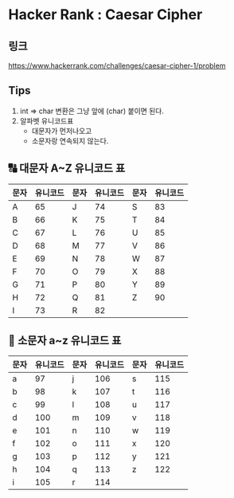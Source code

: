 # Hacker Rank : Caesar Cipher

## 링크
https://www.hackerrank.com/challenges/caesar-cipher-1/problem

## Tips
1. int => char 변환은 그냥 앞에 (char) 붙이면 된다.
2. 알파벳 유니코드표
   - 대문자가 먼저나오고
   - 소문자랑 연속되지 않는다.

## 🔠 대문자 A~Z 유니코드 표

| 문자 | 유니코드 | 문자 | 유니코드 | 문자 | 유니코드 |
| -- | ---- | -- | ---- | -- | ---- |
| A  | 65   | J  | 74   | S  | 83   |
| B  | 66   | K  | 75   | T  | 84   |
| C  | 67   | L  | 76   | U  | 85   |
| D  | 68   | M  | 77   | V  | 86   |
| E  | 69   | N  | 78   | W  | 87   |
| F  | 70   | O  | 79   | X  | 88   |
| G  | 71   | P  | 80   | Y  | 89   |
| H  | 72   | Q  | 81   | Z  | 90   |
| I  | 73   | R  | 82   |    |      |

## 🔡 소문자 a~z 유니코드 표

| 문자 | 유니코드 | 문자 | 유니코드 | 문자 | 유니코드 |
| -- | ---- | -- | ---- | -- | ---- |
| a  | 97   | j  | 106  | s  | 115  |
| b  | 98   | k  | 107  | t  | 116  |
| c  | 99   | l  | 108  | u  | 117  |
| d  | 100  | m  | 109  | v  | 118  |
| e  | 101  | n  | 110  | w  | 119  |
| f  | 102  | o  | 111  | x  | 120  |
| g  | 103  | p  | 112  | y  | 121  |
| h  | 104  | q  | 113  | z  | 122  |
| i  | 105  | r  | 114  |    |      |
